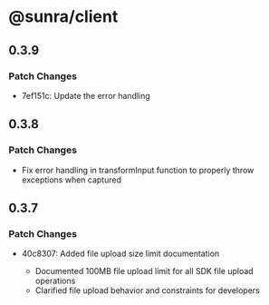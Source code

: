 # @sunra/client

## 0.3.9

### Patch Changes

- 7ef151c: Update the error handling

## 0.3.8

### Patch Changes

- Fix error handling in transformInput function to properly throw exceptions when captured

## 0.3.7

### Patch Changes

- 40c8307: Added file upload size limit documentation

  - Documented 100MB file upload limit for all SDK file upload operations
  - Clarified file upload behavior and constraints for developers
